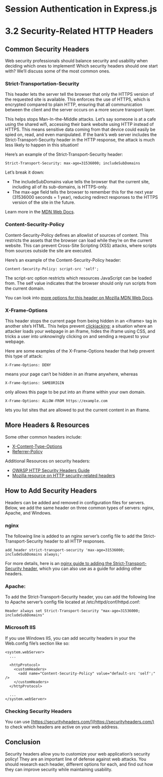 # Session Authentication in Express.js

# 3.2 Security-Related HTTP Headers

## Common Security Headers

Web security professionals should balance security and usability when deciding which ones to implement! Which security headers should one start with? We’ll discuss some of the most common ones.

### Strict-Transportation-Security
This header lets the server tell the browser that only the HTTPS version of the requested site is available. This enforces the use of HTTPS, which is encrypted compared to plain HTTP, ensuring that all communication between the client and the server occurs on a more secure transport layer.

This helps stops Man-In-the-Middle attacks. Let’s say someone is at a cafe using the shared wifi, accessing their bank website using HTTP instead of HTTPS. This means sensitive data coming from that device could easily be spied on, read, and even manipulated. If the bank’s web server includes the Strict-Transport-Security header in the HTTP response, the attack is much less likely to happen in this situation!

Here’s an example of the Strict-Transport-Security header:
```
Strict-Transport-Security: max-age=31536000; includeSubDomains
```

Let’s break it down:
* The includeSubDomains value tells the browser that the current site, including all of its sub-domains, is HTTPS-only.
* The max-age field tells the browser to remember this for the next year (31536000 seconds = 1 year), reducing redirect responses to the HTTPS version of the site in the future.

Learn more in the [MDN Web Docs](https://developer.mozilla.org/en-US/docs/Web/HTTP/Headers/Strict-Transport-Security).

### Content-Security-Policy
Content-Security-Policy defines an allowlist of sources of content. This restricts the assets that the browser can load while they’re on the current website. This can prevent Cross-Site Scripting (XSS) attacks, where scripts from sources outside the site are executed.

Here’s an example of the Content-Security-Policy header:
```
Content-Security-Policy: script-src 'self';
```

The script-src option restricts which resources JavaScript can be loaded from. The self value indicates that the browser should only run scripts from the current domain.

You can look into [more options for this header on Mozilla MDN Web Docs](https://developer.mozilla.org/en-US/docs/Web/HTTP/CSP).

### X-Frame-Options
This header stops the current page from being hidden in an \<iframe> tag in another site’s HTML. This helps prevent [clickjacking](https://owasp.org/www-community/attacks/Clickjacking); a situation where an attacker loads your webpage in an iframe, hides the iframe using CSS, and tricks a user into unknowingly clicking on and sending a request to your webpage.

Here are some examples of the X-Frame-Options header that help prevent this type of attack:
```
X-Frame-Options: DENY
```

means your page can’t be hidden in an iframe anywhere, whereas
```
X-Frame-Options: SAMEORIGIN
```

only allows this page to be put into an iframe within your own domain.
```
X-Frame-Options: ALLOW-FROM https://example.com
```

lets you list sites that are allowed to put the current content in an iframe.

## More Headers & Resources
Some other common headers include:
* [X-Content-Type-Options](https://developer.mozilla.org/en-US/docs/Web/HTTP/Headers/X-Content-Type-Options)
* [Referrer-Policy](https://developer.mozilla.org/en-US/docs/Web/HTTP/Headers/Referrer-Policy)

Additional Resources on security headers:
* [OWASP HTTP Security Headers Guide](http://owasp.org/www-project-secure-header)
* [Mozilla resource on HTTP security-related headers](https://developer.mozilla.org/en-US/docs/Web/HTTP/Headers#security)

## How to Add Security Headers
Headers can be added and removed in configuration files for servers. Below, we add the same header on three common types of servers: nginx, Apache, and Windows.

### nginx
The following line is added to an nginx server’s config file to add the Strict-Transport-Security header to all HTTP responses.
```
add_header strict-transport-security 'max-age=31536000; includeSubDomains always;'
```

For more details, here is an [nginx guide to adding the Strict-Transport-Security header](https://www.nginx.com/blog/http-strict-transport-security-hsts-and-nginx/), which you can also use as a guide for adding other headers.

### Apache:
To add the Strict-Transport-Security header, you can add the following line to Apache server’s config file located at /etc/httpd/conf/httpd.conf:
```
Header always set Strict-Transport-Security "max-age=31536000; includeSubDomains"
```

### Microsoft IIS
If you use Windows IIS, you can add security headers in your the Web.config file’s <httpProtocol> section like so:
```
<system.webServer>
  ...
 
  <httpProtocol>
    <customHeaders>
      <add name="Content-Security-Policy" value="default-src 'self';" />
    </customHeaders>
  </httpProtocol>
 
  ...
</system.webServer>
```

### Checking Security Headers
You can use [https://securityheaders.com/](https://securityheaders.com/) to check which headers are active on your web address.

## Conclusion
Security headers allow you to customize your web application’s security policy! They are an important line of defense against web attacks. You should research each header, different options for each, and find out how they can improve security while maintaining usability.
